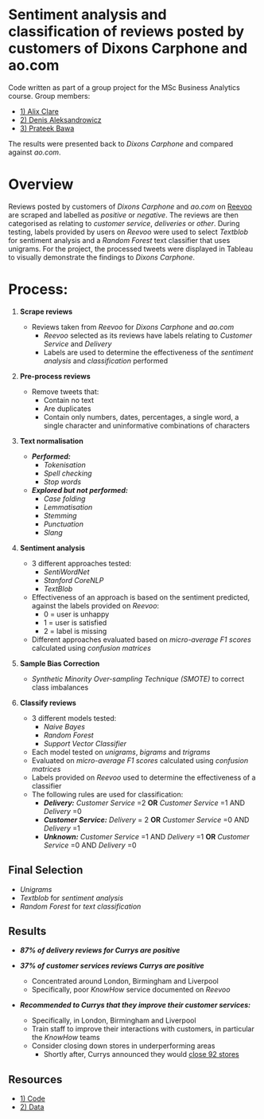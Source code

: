 # Sentiment analysis and classification of reviews posted by customers of Dixons Carphone and ao.com 

Code written as part of a group project for the MSc Business Analytics course. Group members:

- [1) Alix Clare](https://www.linkedin.com/in/alixclare/) 
- [2) Denis Aleksandrowicz](https://www.linkedin.com/in/denis-aleksandrowicz-14438b131/)
- [3) Prateek Bawa](https://www.linkedin.com/in/prateek-bawa-957a13ba/) 

The results were presented back to _Dixons Carphone_ and compared against _ao.com_.

# Overview

Reviews posted by customers of _Dixons Carphone_ and _ao.com_ on [Reevoo](https://www.reevoo.com/en/) are scraped and labelled as _positive_ or _negative_. The reviews are then categorised as relating to _customer service_, _deliveries_ or _other_. During testing, labels provided by users on _Reevoo_ were used to select _Textblob_ for sentiment analysis and a _Random Forest_ text classifier that uses unigrams. For the project, the processed tweets were displayed in Tableau to visually demonstrate the findings to _Dixons Carphone_.

# Process:

1) **Scrape reviews**
    - Reviews taken from _Reevoo_ for _Dixons Carphone_ and _ao.com_
        - _Reevoo_ selected as its reviews have labels relating to _Customer Service_ and _Delivery_
        - Labels are used to determine the effectiveness of the _sentiment analysis_ and _classification_ performed
    
2) **Pre-process reviews**
    - Remove tweets that:
        - Contain no text
        - Are duplicates 
        - Contain only numbers, dates, percentages, a single word, a single character and uninformative combinations of characters
    
3) **Text normalisation**
    - _**Performed:**_
         - _Tokenisation_
         - _Spell checking_
         - _Stop words_
    - _**Explored but not performed:**_
         - _Case folding_
         - _Lemmatisation_
         - _Stemming_
         - _Punctuation_
         - _Slang_
    
4) **Sentiment analysis**
    - 3 different approaches tested:
      - _SentiWordNet_
      - _Stanford CoreNLP_
      - _TextBlob_
    - Effectiveness of an approach is based on the sentiment predicted, against the labels provided on _Reevoo_:
        - 0 = user is unhappy
        - 1 = user is satisfied
        - 2 = label is missing 
    - Different approaches evaluated based on _micro-average F1 scores_ calculated using _confusion matrices_
      
5) **Sample Bias Correction**
    - _Synthetic Minority Over-sampling Technique (SMOTE)_ to correct class imbalances
    
6) **Classify reviews**
     - 3 different models tested:
       - _Naive Bayes_
       - _Random Forest_
       - _Support Vector Classifier_
     - Each model tested on _unigrams_, _bigrams_ and _trigrams_
     - Evaluated on _micro-average F1 scores_ calculated using _confusion matrices_
     - Labels provided on _Reevoo_ used to determine the effectiveness of a classifier
     - The following rules are used for classification:
       - _**Delivery:**_ _Customer Service_ =2 **OR** _Customer Service_ =1 AND _Delivery_ =0
       - _**Customer Service:**_ _Delivery_ = 2 **OR** _Customer Service_ =0 AND _Delivery_ =1
       - _**Unknown:**_ _Customer Service_ =1 AND _Delivery_ =1 **OR** _Customer Service_ =0 AND _Delivery_ =0

## Final Selection

- _Unigrams_
- _Textblob_ for _sentiment analysis_
- _Random Forest_ for _text classification_

## Results

- _**87% of _delivery_ reviews for Currys are positive**_

- _**37% of _customer services_ reviews Currys are positive**_
   - Concentrated around London, Birmingham and Liverpool
   - Specifically, poor _KnowHow_ service documented on _Reevoo_ 
   
- _**Recommended to Currys that they improve their customer services:**_
   - Specifically, in London, Birmingham and Liverpool
   - Train staff to improve their interactions with customers, in particular the _KnowHow_ teams
   - Consider closing down stores in underperforming areas
      - Shortly after, Currys announced they would [close 92 stores](https://www.bbc.co.uk/news/business-44286924)


## Resources

- [1) Code](https://github.com/Christopher-Loynes/Online_Review_Trends/wiki/Code)
- [2) Data](https://github.com/Christopher-Loynes/Online_Review_Trends/wiki/Data)



